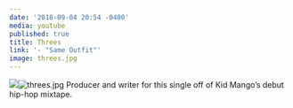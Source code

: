```yaml
---
date: '2018-09-04 20:54 -0400'
media: youtube
published: true
title: Threes
link: '- "Same Outfit"'
image: threes.jpg
---
```

![]({{site.baseurl}}/media/project-images/threes.jpg)![threes.jpg]({{site.baseurl}}/media/project-images/threes.jpg)
Producer and writer for this single off of Kid Mango’s debut hip-hop mixtape.
